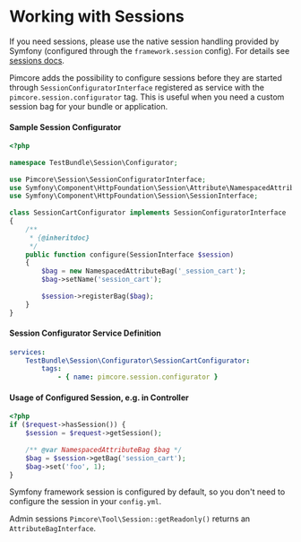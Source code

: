# Working with Sessions

If you need sessions, please use the native session handling provided by Symfony (configured through the `framework.session` config). 
For details see [sessions docs](https://symfony.com/doc/5.2/components/http_foundation/sessions.html). 

Pimcore adds the possibility to configure sessions before they are started through `SessionConfiguratorInterface` registered 
as service with the `pimcore.session.configurator` tag. This is useful when you need a custom session bag for your bundle
or application. 

#### Sample Session Configurator
```php
<?php
 
namespace TestBundle\Session\Configurator;
 
use Pimcore\Session\SessionConfiguratorInterface;
use Symfony\Component\HttpFoundation\Session\Attribute\NamespacedAttributeBag;
use Symfony\Component\HttpFoundation\Session\SessionInterface;
 
class SessionCartConfigurator implements SessionConfiguratorInterface
{
    /**
     * {@inheritdoc}
     */
    public function configure(SessionInterface $session)
    {
        $bag = new NamespacedAttributeBag('_session_cart');
        $bag->setName('session_cart');
 
        $session->registerBag($bag);
    }
}
```

#### Session Configurator Service Definition
```yml
services:
    TestBundle\Session\Configurator\SessionCartConfigurator:
        tags:
            - { name: pimcore.session.configurator }
```

#### Usage of Configured Session, e.g. in Controller
```php
<?php
if ($request->hasSession()) {
    $session = $request->getSession();
     
    /** @var NamespacedAttributeBag $bag */
    $bag = $session->getBag('session_cart');
    $bag->set('foo', 1);
}
```

Symfony framework session is configured by default, so you don't need to configure the session in your `config.yml`.


Admin sessions `Pimcore\Tool\Session::getReadonly()` returns an `AttributeBagInterface`. 
